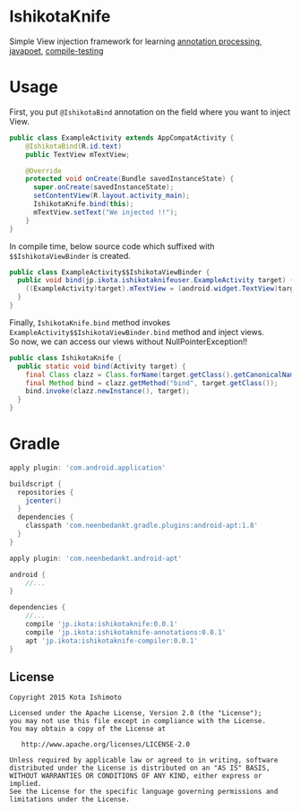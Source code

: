 # IshikotaKnife
Simple View injection framework for learning [annotation processing][1], [javapoet][2], [compile-testing][3]


# Usage
First, you put `@IshikotaBind` annotation on the field where you want to inject View.
```java
public class ExampleActivity extends AppCompatActivity {
    @IshikotaBind(R.id.text)
    public TextView mTextView;

    @Override
    protected void onCreate(Bundle savedInstanceState) {
      super.onCreate(savedInstanceState);
      setContentView(R.layout.activity_main);
      IshikotaKnife.bind(this);
      mTextView.setText("We injected !!");
    }
}
```

In compile time, below source code which suffixed with `$$IshikotaViewBinder` is created.
```java
public class ExampleActivity$$IshikotaViewBinder {
  public void bind(jp.ikota.ishikotaknifeuser.ExampleActivity target) {
    ((ExampleActivity)target).mTextView = (android.widget.TextView)target.findViewById(2131492944);
  }
}
```

Finally, `IshikotaKnife.bind` method invokes `ExampleActivity$$IshikotaViewBinder.bind` method and inject views.  
So now, we can access our views without NullPointerException!!
```java
public class IshikotaKnife {
  public static void bind(Activity target) {
    final Class clazz = Class.forName(target.getClass().getCanonicalName() + "$$IshikotaViewBinder");
    final Method bind = clazz.getMethod("bind", target.getClass());
    bind.invoke(clazz.newInstance(), target);
  }
}
```

# Gradle

```groovy
apply plugin: 'com.android.application'

buildscript {
  repositories {
    jcenter()
  }
  dependencies {
    classpath 'com.neenbedankt.gradle.plugins:android-apt:1.8'
  }
}

apply plugin: 'com.neenbedankt.android-apt'

android {
    //...
}

dependencies {
    //...
    compile 'jp.ikota:ishikotaknife:0.0.1'
    compile 'jp.ikota:ishikotaknife-annotations:0.0.1'
    apt 'jp.ikota:ishikotaknife-compiler:0.0.1'
}
```

License
-------
    Copyright 2015 Kota Ishimoto

    Licensed under the Apache License, Version 2.0 (the "License");
    you may not use this file except in compliance with the License.
    You may obtain a copy of the License at

       http://www.apache.org/licenses/LICENSE-2.0

    Unless required by applicable law or agreed to in writing, software
    distributed under the License is distributed on an "AS IS" BASIS,
    WITHOUT WARRANTIES OR CONDITIONS OF ANY KIND, either express or implied.
    See the License for the specific language governing permissions and
    limitations under the License.
    
[1]: http://docs.oracle.com/javase/7/docs/api/javax/annotation/processing/package-summary.html
[2]: http://github.com/square/javapoet
[3]: http://github.com/google/compile-testing
